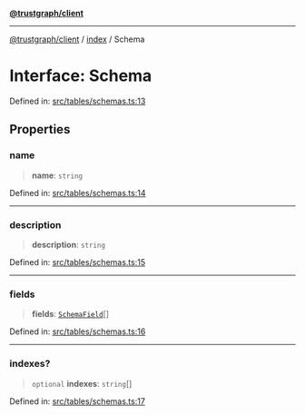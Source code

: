 [**@trustgraph/client**](../../README.md)

***

[@trustgraph/client](../../README.md) / [index](../README.md) / Schema

# Interface: Schema

Defined in: [src/tables/schemas.ts:13](https://github.com/trustgraph-ai/trustgraph-ts-client/blob/4700024d623d01d40c50072d60c021f3b6c60b54/src/tables/schemas.ts#L13)

## Properties

### name

> **name**: `string`

Defined in: [src/tables/schemas.ts:14](https://github.com/trustgraph-ai/trustgraph-ts-client/blob/4700024d623d01d40c50072d60c021f3b6c60b54/src/tables/schemas.ts#L14)

***

### description

> **description**: `string`

Defined in: [src/tables/schemas.ts:15](https://github.com/trustgraph-ai/trustgraph-ts-client/blob/4700024d623d01d40c50072d60c021f3b6c60b54/src/tables/schemas.ts#L15)

***

### fields

> **fields**: [`SchemaField`](SchemaField.md)[]

Defined in: [src/tables/schemas.ts:16](https://github.com/trustgraph-ai/trustgraph-ts-client/blob/4700024d623d01d40c50072d60c021f3b6c60b54/src/tables/schemas.ts#L16)

***

### indexes?

> `optional` **indexes**: `string`[]

Defined in: [src/tables/schemas.ts:17](https://github.com/trustgraph-ai/trustgraph-ts-client/blob/4700024d623d01d40c50072d60c021f3b6c60b54/src/tables/schemas.ts#L17)
